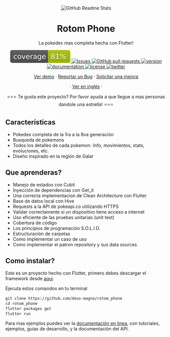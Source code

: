 <p align="center">
 <img width="100px" src="https://res.cloudinary.com/rmontufar1792/image/upload/v1619156157/github/rotom_phone.svg" align="center" alt="GitHub Readme Stats" />
 <h1 align="center">Rotom Phone</h1>
 <p align="center">La pokedex mas completa hecha con Flutter!</p>
</p>
  <p align="center">
    <a href="">
      <img src="coverage_badge.svg" />
    </a>
    <a href="https://github.com/deus-magna/rotom_phone/issues">
      <img alt="Issues" src="https://img.shields.io/github/issues/deus-magna/rotom_phone?color=0088ff" />
    </a>
    <a href="https://github.com/deus-magna/rotom_phone/pulls">
      <img alt="GitHub pull requests" src="https://img.shields.io/github/issues-pr/deus-magna/rotom_phone?color=0088ff" />
    </a>
    <a href="https://img.shields.io/badge/version-1.0.0-blue">
      <img alt="version" src="https://img.shields.io/badge/version-1.0.0-blue" />
    </a>
    <a href="https://img.shields.io/badge/documentation-yes-success">
      <img alt="documentation" src="https://img.shields.io/badge/documentation-yes-success" />
    </a>
    <a href="https://img.shields.io/badge/License-MIT-yellow.svg">
      <img alt="license" src="https://img.shields.io/badge/License-MIT-yellow.svg" />
    </a>
     <a href="https://img.shields.io/twitter/follow/deus_magna?style=social">
      <img alt="twitter" src="https://img.shields.io/twitter/follow/deus_magna?style=social" />
    </a>
  </p>

  <p align="center">
    <a href="#demo">Ver demo</a>
    ·
    <a href="https://github.com/deus-magna/rotom_phone/issues/new/choose">Reportar un Bug</a>
    ·
    <a href="https://github.com/deus-magna/rotom_phone/issues/new/choose">Solicitar una mejora</a>
  </p>
  <p align="center">
    ·
    <a href="/docs/readme_en.md">Ver en inglés</a>
    ·
  </p>
</p>
<p align="center">⭐️⭐️⭐️ Te gusta este proyecto? Por favor ayuda a que llegue a mas personas dandole una estrella! ⭐️⭐️⭐️

## Características
- Pokedex completa de la 1ra a la 8va generación
- Busqueda de pokemons
- Todos los detalles de cada pokemon. Info, movimientos, stats, evoluciones, etc.
- Diseño inspirado en la región de Galar

## Que aprenderas?
- Manejo de estados con Cubit
- Inyección de dependencias con Get_it
- Una correcta implementacion de Clean Architecture con Flutter
- Base de datos local con Hive
- Requests a la API de pokeapi.co utilizando HTTPS
- Validar correctamente si un dispositivo tiene acceso a internet
- Uso eficiente de las pruebas unitarias (unit test)
- Cobertura de código
- Los principios de programación S.O.L.I.D.
- Estructuración de carpetas
- Como implementar un caso de uso
- Como implementar el patron repository y sus data sources

## Como instalar?

Este es un proyecto hecho con Flutter, primero debes descargar el framework desde [aqui](https://flutter.dev/docs/get-started/install).

Ejecuta estos comandos en tu terminal

```
git clone https://github.com/deus-magna/rotom_phone
cd rotom_phone
flutter packages get
flutter run
```

Para mas ejemplos puedes ver la
[documentación en linea](https://flutter.dev/docs), con tutoriales,
ejemplos, guias de desarrollo, y la documentación del API.

